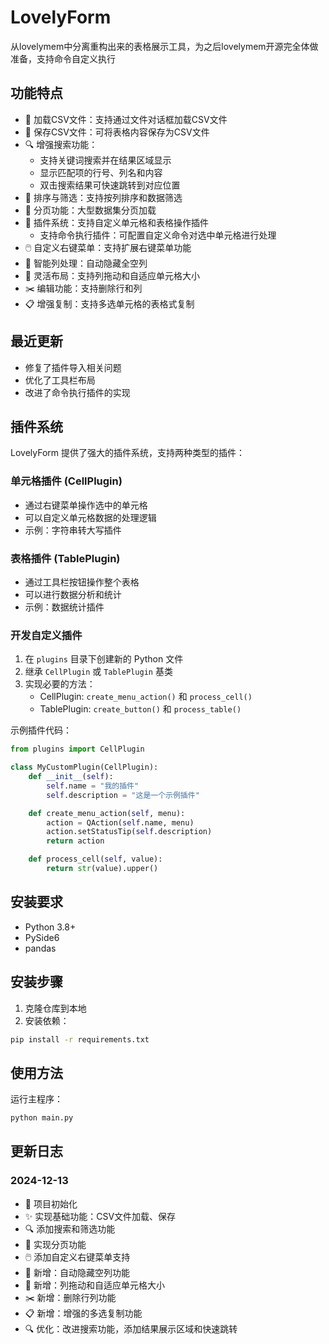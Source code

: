 # LovelyForm 

从lovelymem中分离重构出来的表格展示工具，为之后lovelymem开源完全体做准备，支持命令自定义执行

## 功能特点

- 📂 加载CSV文件：支持通过文件对话框加载CSV文件
- 💾 保存CSV文件：可将表格内容保存为CSV文件
- 🔍 增强搜索功能：
  - 支持关键词搜索并在结果区域显示
  - 显示匹配项的行号、列名和内容
  - 双击搜索结果可快速跳转到对应位置
- 🔄 排序与筛选：支持按列排序和数据筛选
- 📑 分页功能：大型数据集分页加载
- 🔌 插件系统：支持自定义单元格和表格操作插件
  - 支持命令执行插件：可配置自定义命令对选中单元格进行处理
- 🖱️ 自定义右键菜单：支持扩展右键菜单功能
- 🎯 智能列处理：自动隐藏全空列
- 📏 灵活布局：支持列拖动和自适应单元格大小
- ✂️ 编辑功能：支持删除行和列
- 📋 增强复制：支持多选单元格的表格式复制

## 最近更新

- 修复了插件导入相关问题
- 优化了工具栏布局
- 改进了命令执行插件的实现

## 插件系统

LovelyForm 提供了强大的插件系统，支持两种类型的插件：

### 单元格插件 (CellPlugin)
- 通过右键菜单操作选中的单元格
- 可以自定义单元格数据的处理逻辑
- 示例：字符串转大写插件

### 表格插件 (TablePlugin)
- 通过工具栏按钮操作整个表格
- 可以进行数据分析和统计
- 示例：数据统计插件

### 开发自定义插件

1. 在 `plugins` 目录下创建新的 Python 文件
2. 继承 `CellPlugin` 或 `TablePlugin` 基类
3. 实现必要的方法：
   - CellPlugin: `create_menu_action()` 和 `process_cell()`
   - TablePlugin: `create_button()` 和 `process_table()`

示例插件代码：
```python
from plugins import CellPlugin

class MyCustomPlugin(CellPlugin):
    def __init__(self):
        self.name = "我的插件"
        self.description = "这是一个示例插件"

    def create_menu_action(self, menu):
        action = QAction(self.name, menu)
        action.setStatusTip(self.description)
        return action

    def process_cell(self, value):
        return str(value).upper()
```

## 安装要求

- Python 3.8+
- PySide6
- pandas

## 安装步骤

1. 克隆仓库到本地
2. 安装依赖：
```bash
pip install -r requirements.txt
```

## 使用方法

运行主程序：
```bash
python main.py
```

## 更新日志

### 2024-12-13
- 🎉 项目初始化
- ✨ 实现基础功能：CSV文件加载、保存
- 🔍 添加搜索和筛选功能
- 📑 实现分页功能
- 🖱️ 添加自定义右键菜单支持
- 🎯 新增：自动隐藏空列功能
- 📏 新增：列拖动和自适应单元格大小
- ✂️ 新增：删除行列功能
- 📋 新增：增强的多选复制功能
- 🔍 优化：改进搜索功能，添加结果展示区域和快速跳转

